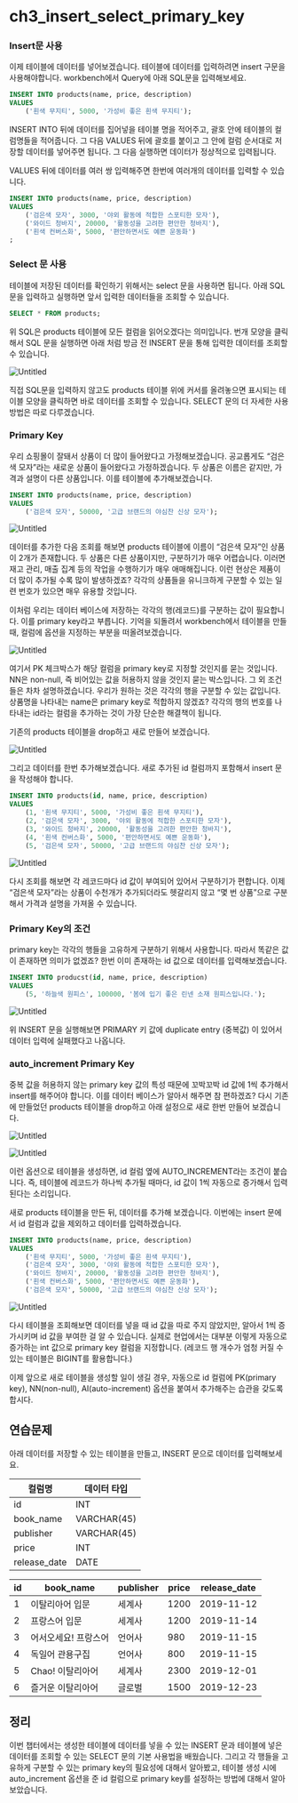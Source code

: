 # ch3_insert_select_primary_key

### Insert문 사용

이제 테이블에 데이터를 넣어보겠습니다. 테이블에 데이터를 입력하려면 insert 구문을 사용해야합니다. workbench에서 Query에 아래 SQL문을 입력해보세요.

```sql
INSERT INTO products(name, price, description) 
VALUES
	('흰색 무지티', 5000, '가성비 좋은 흰색 무지티');
```

INSERT INTO 뒤에 데이터를 집어넣을 테이블 명을 적어주고, 괄호 안에 테이블의 컬럼명들을 적어줍니다. 그 다음 VALUES 뒤에 괄호를 붙이고 그 안에 컬럼 순서대로 저장할 데이터를 넣어주면 됩니다. 그 다음 실행하면 데이터가 정상적으로 입력됩니다. 

VALUES 뒤에 데이터를 여러 쌍 입력해주면 한번에 여러개의 데이터를 입력할 수 있습니다.

```sql
INSERT INTO products(name, price, description) 
VALUES
	('검은색 모자', 3000, '야외 활동에 적합한 스포티한 모자'),
	('와이드 청바지', 20000, '활동성을 고려한 편안한 청바지'),
	('흰색 컨버스화', 5000, '편안하면서도 예쁜 운동화')
;
```

### Select 문 사용

테이블에 저장된 데이터를 확인하기 위해서는 select 문을 사용하면 됩니다. 아래 SQL문을 입력하고 실행하면 앞서 입력한 데이터들을 조회할 수 있습니다.

```sql
SELECT * FROM products;
```

위 SQL은 products 테이블에 모든 컬럼을 읽어오겠다는 의미입니다. 번개 모양을 클릭해서 SQL 문을 실행하면 아래 처럼 방금 전 INSERT 문을 통해 입력한 데이터를 조회할 수 있습니다.

![Untitled](ch3_insert_select_primary_key/Untitled.png)

직접 SQL문을 입력하지 않고도 products 테이블 위에 커서를 올려놓으면 표시되는 테이블 모양을 클릭하면 바로  데이터를 조회할 수 있습니다. SELECT 문의 더 자세한 사용 방법은 따로 다루겠습니다.

### Primary Key

우리 쇼핑몰이 잘돼서 상품이 더 많이 들어왔다고 가정해보겠습니다. 공교롭게도 “검은색 모자”라는 새로운 상품이 들어왔다고 가정하겠습니다. 두 상품은 이름은 같지만, 가격과 설명이 다른 상품입니다. 이를 테이블에 추가해보겠습니다. 

```sql
INSERT INTO products(name, price, description) 
VALUES
	('검은색 모자', 50000, '고급 브랜드의 야심찬 신상 모자');
```

![Untitled](ch3_insert_select_primary_key/Untitled%201.png)

데이터를 추가한 다음 조회를 해보면 products 테이블에 이름이 “검은색 모자”인 상품이 2개가 존재합니다. 두 상품은 다른 상품이지만, 구분하기가 매우 어렵습니다. 이러면 재고 관리, 매출 집계 등의 작업을 수행하기가 매우 애매해집니다. 이런 현상은 제품이 더 많이 추가될 수록 많이 발생하겠죠? 각각의 상품들을 유니크하게 구분할 수 있는 일련 번호가 있으면 매우 유용할 것입니다.

이처럼 우리는 데이터 베이스에 저장하는 각각의 행(레코드)를 구분하는 값이 필요합니다. 이를 primary key라고 부릅니다. 기억을 되돌려서 workbench에서 테이블을 만들 때, 컬럼에 옵션을 지정하는 부분을 떠올려보겠습니다. 

![Untitled](ch3_insert_select_primary_key/Untitled%202.png)

여기서 PK 체크박스가 해당 컬럼을 primary key로 지정할 것인지를 묻는 것입니다. NN은 non-null, 즉 비어있는 값을 허용하지 않을 것인지 묻는 박스입니다. 그 외 조건들은 차차 설명하겠습니다. 우리가 원하는 것은 각각의 행을 구분할 수 있는 값입니다. 상품명을 나타내는 name은 primary key로 적합하지 않겠죠? 각각의 행의 번호를 나타내는 id라는 컬럼을 추가하는 것이 가장 단순한 해결책이 됩니다.

기존의 products 테이블을 drop하고 새로 만들어 보겠습니다.

![Untitled](ch3_insert_select_primary_key/Untitled%203.png)

그리고 데이터를 한번 추가해보겠습니다. 새로 추가된 id 컬럼까지 포함해서 insert 문을 작성해야 합니다.

```sql
INSERT INTO products(id, name, price, description) 
VALUES
	(1, '흰색 무지티', 5000, '가성비 좋은 흰색 무지티'),
	(2, '검은색 모자', 3000, '야외 활동에 적합한 스포티한 모자'),
	(3, '와이드 청바지', 20000, '활동성을 고려한 편안한 청바지'),
	(4, '흰색 컨버스화', 5000, '편안하면서도 예쁜 운동화'),
	(5, '검은색 모자', 50000, '고급 브랜드의 야심찬 신상 모자');
```

![Untitled](ch3_insert_select_primary_key/Untitled%204.png)

다시 조회를 해보면 각 레코드마다 id 값이 부여되어 있어서 구분하기가 편합니다. 이제 “검은색 모자”라는 상품이 수천개가 추가되더라도 헷갈리지 않고 “몇 번 상품”으로 구분해서 가격과 설명을 가져올 수 있습니다.

### Primary Key의 조건

primary key는 각각의 행들을 고유하게 구분하기 위해서 사용합니다. 따라서 똑같은 값이 존재하면 의미가 없겠죠? 한번 이미 존재하는 id 값으로 데이터를 입력해보겠습니다.

```sql
INSERT INTO producst(id, name, price, description)
VALUES
	(5, '하늘색 원피스', 100000, '봄에 입기 좋은 린넨 소재 원피스입니다.');
```

![Untitled](ch3_insert_select_primary_key/Untitled%205.png)

위 INSERT 문을 실행해보면 PRIMARY 키 값에 duplicate entry (중복값) 이 있어서 데이터 입력에 실패했다고 나옵니다.

### auto_increment Primary Key

중복 값을 허용하지 않는 primary key 값의 특성 때문에 꼬박꼬박 id 값에 1씩 추가해서 insert를 해주어야 합니다. 이를 데이터 베이스가 알아서 해주면 참 편하겠죠? 다시 기존에 만들었던 products 테이블을 drop하고 아래 설정으로 새로 한번 만들어 보겠습니다.

![Untitled](ch3_insert_select_primary_key/Untitled%206.png)

![Untitled](ch3_insert_select_primary_key/Untitled%207.png)

이런 옵션으로 테이블을 생성하면, id 컬럼 옆에 AUTO_INCREMENT라는 조건이 붙습니다. 즉, 테이블에 레코드가 하나씩 추가될 때마다, id 값이 1씩 자동으로 증가해서 입력된다는 소리입니다. 

새로 products 테이블을 만든 뒤, 데이터를 추가해 보겠습니다. 이번에는 insert 문에서 id 컬럼과 값을 제외하고 데이터를 입력하겠습니다.

```sql
INSERT INTO products(name, price, description) 
VALUES
	('흰색 무지티', 5000, '가성비 좋은 흰색 무지티'),
	('검은색 모자', 3000, '야외 활동에 적합한 스포티한 모자'),
	('와이드 청바지', 20000, '활동성을 고려한 편안한 청바지'),
	('흰색 컨버스화', 5000, '편안하면서도 예쁜 운동화'),
	('검은색 모자', 50000, '고급 브랜드의 야심찬 신상 모자');
```

![Untitled](ch3_insert_select_primary_key/Untitled%208.png)

다시 테이블을 조회해보면 데이터를 넣을 때 id 값을 따로 주지 않았지만, 알아서 1씩 증가시키며 id 값을 부여한 걸 알 수 있습니다. 실제로 현업에서는 대부분 이렇게 자동으로 증가하는 int 값으로 primary key 컬럼을 지정합니다. (레코드 행 개수가 엄청 커질 수 있는 테이블은 BIGINT를 활용합니다.)

이제 앞으로 새로 테이블을 생성할 일이 생길 경우, 자동으로 id 컬럼에 PK(primary key), NN(non-null), AI(auto-increment) 옵션을 붙여서 추가해주는 습관을 갖도록 합시다. 

## 연습문제

아래 데이터를 저장할 수 있는 테이블을 만들고, INSERT 문으로 데이터를 입력해보세요.

| 컬럼명 | 데이터 타입 |
| --- | --- |
| id | INT |
| book_name | VARCHAR(45) |
| publisher | VARCHAR(45) |
| price | INT |
| release_date | DATE |

| id | book_name | publisher | price | release_date |
| --- | --- | --- | --- | --- |
| 1 | 이탈리아어 입문 | 세계사 | 1200 | 2019-11-12 |
| 2 | 프랑스어 입문 | 세계사 | 1200 | 2019-11-14 |
| 3 | 어서오세요! 프랑스어 | 언어사 | 980 | 2019-11-15 |
| 4 | 독일어 관용구집 | 언어사 | 800 | 2019-11-15 |
| 5 | Chao! 이탈리아어 | 세계사 | 2300 | 2019-12-01 |
| 6 | 즐거운 이탈리아어 | 글로벌 | 1500 | 2019-12-23 |

## 정리

이번 챕터에서는 생성한 테이블에 데이터를 넣을 수 있는 INSERT 문과 테이블에 넣은 데이터를 조회할 수 있는 SELECT 문의 기본 사용법을 배웠습니다. 그리고 각 행들을 고유하게 구분할 수 있는 primary key의 필요성에 대해서 알아봤고, 테이블 생성 시에 auto_increment 옵션을 준 id 컬럼으로 primary key를 설정하는 방법에 대해서 알아보았습니다. 